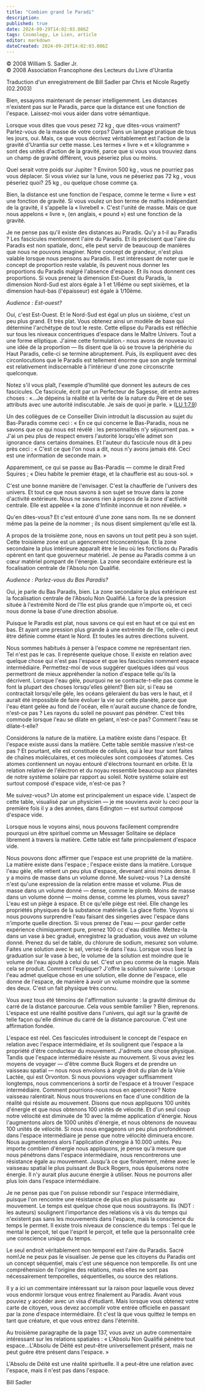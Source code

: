 ```yaml
---
title: "Combien grand le Paradi"
description: 
published: true
date: 2024-09-29T14:02:03.086Z
tags: Cosmology, Le Lien, article
editor: markdown
dateCreated: 2024-09-29T14:02:03.086Z
---
```


<p class="v-card v-sheet theme--light grey lighten-3 px-2">© 2008 William S. Sadler Jr.<br>© 2008 Association Francophone des Lecteurs du Livre d'Urantia</p>

Traduction d'un enregistrement de Bill Sadler par Chris et Nicole Ragetly (02.2003)

Bien, essayons maintenant de penser intelligemment. Les distances n'existent pas sur le Paradis, parce que la distance est une fonction de l'espace. Laissez-moi vous aider dans votre sémantique.

Lorsque vous dites que vous pesez 72 kg , que dites-vous vraiment? Parlez-vous de la masse de votre corps? Dans un langage pratique de tous les jours, oui. Mais, ce que vous décrivez véritablement est l'action de la gravité d'Urantia sur cette masse. Les termes « livre » et « kilogramme » sont des unités d'action de la gravité, parce que si vous vous trouviez dans un champ de gravité différent, vous pèseriez plus ou moins.

Quel serait votre poids sur Jupiter ? Environ 500 kg , vous ne pourriez pas vous déplacer. Si vous viviez sur la lune, vous ne pèseriez pas 72 kg , vous pèseriez quoi? 25 kg , ou quelque chose comme ça.

Bien, la distance est une fonction de l'espace, comme le terme « livre » est une fonction de gravité. Si vous voulez un bon terme de maths indépendant de la gravité, il s'appelle la « livrebell ». C'est l'unité de masse. Mais ce que nous appelons « livre », (en anglais, « pound ») est une fonction de la gravité.

Je ne pense pas qu'il existe des distances au Paradis. Qu'y a t-il au Paradis ? Les fascicules mentionnent l'aire du Paradis. Et ils précisent que l'aire du Paradis est non spatiale, donc, elle peut servir de beaucoup de manières que nous ne pouvons imaginer. Notre concept de grandeur, n'est plus valable lorsque nous pensons au Paradis. Il est intéressant de noter que le concept de proportion reste valable, ils peuvent nous donner les proportions du Paradis malgré l'absence d'espace. Et ils nous donnent ces proportions. Si vous prenez la dimension Est-Ouest du Paradis, la dimension Nord-Sud est alors égale à 1 et 1/6éme ou sept sixièmes, et la dimension haut-bas (l'épaisseur) est égale à 1/10ème.

_Audience : Est-ouest?_

Oui, c'est Est-Ouest. Et le Nord-Sud est égal un plus un sixième, c'est un peu plus grand. Et très plat. Vous obtenez ainsi un modèle de base qui détermine l'archétype de tout le reste. Cette ellipse du Paradis est réfléchie sur tous les niveaux concentriques d'espace dans le Maître Univers. Tout a une forme elliptique. J'aime cette formulation.- nous avons de nouveau ici une idée de la proportion — Ils disent que là où se trouve la périphérie du Haut Paradis, celle-ci se termine abruptement. Puis, ils expliquent avec des circonlocutions que le Paradis est tellement énorme que son angle terminal est relativement indiscernable à l'intérieur d'une zone circonscrite quelconque.

Notez s'il vous plaît, l'exemple d'humilité que donnent les auteurs de ces fascicules. Ce fascicule, écrit par un Perfecteur de Sagesse, dit entre autres choses : «...Je dépeins la réalité et la vérité de la nature du Père et de ses attributs avec une autorité indiscutable. Je sais de quoi je parle. » ([LU 1:7.9](/fr/The_Urantia_Book/1#p7_9))

Un des collègues de ce Conseiller Divin introduit la discussion au sujet du Bas-Paradis comme ceci : « En ce qui concerne le Bas-Paradis, nous ne savons que ce qui nous est révélé : les personnalités n'y séjournent pas. » J'ai un peu plus de respect envers l'autorité lorsqu'elle admet son ignorance dans certains domaines. Et l'auteur du fascicule nous dit à peu près ceci : « C'est ce que l'on nous a dit, nous n’y avons jamais été. Ceci est une information de seconde main. »

Apparemment, ce qui se passe au Bas-Paradis — comme le dirait Fred Squires ; « Dieu habite le premier étage, et la chaufferie est au sous-sol. »

C'est une bonne manière de l'envisager. C'est la chaufferie de l'univers des univers. Et tout ce que nous savons à son sujet se trouve dans la zone d'activité extérieure. Nous ne savons rien à propos de la zone d'activité centrale. Elle est appelée « la zone d'Infinité inconnue et non révélée. »

Qu'en dites-vous? Et c'est entouré d'une zone sans nom. Ils ne se donnent même pas la peine de la nommer ; ils nous disent simplement qu'elle est là.

A propos de la troisième zone, nous en savons un tout petit peu à son sujet. Cette troisième zone est un agencement triconcentrique. Et la zone secondaire la plus intérieure apparaît être le lieu où les fonctions du Paradis opèrent en tant que gouverneur matériel. Je pense au Paradis comme à un cœur matériel pompant de l'énergie. La zone secondaire extérieure est la focalisation centrale de l'Absolu non Qualifié.

_Audience : Parlez-vous du Bas Paradis?_

Oui, je parle du Bas Paradis, bien. La zone secondaire la plus extérieure est la focalisation centrale de l'Absolu Non Qualifié. La force de la pression située à l'extrémité Nord de l'Ile est plus grande que n'importe où, et ceci nous donne la base d'une direction absolue.

Puisque le Paradis est plat, nous savons ce qui est en haut et ce qui est en bas. Et ayant une pression plus grande à une extrémité de l'Ile, celle-ci peut être définie comme étant le Nord. Et toutes les autres directions suivent.

Nous sommes habitués à penser à l'espace comme ne représentant rien. Tel n'est pas le cas. Il représente quelque chose. Il existe en relation avec quelque chose qui n'est pas l'espace et que les fascicules nomment espace intermédiaire. Permettez-moi de vous suggérer quelques idées qui vous permettront de mieux appréhender la notion d'espace telle qu'ils la décrivent. Lorsque l'eau gèle, pourquoi ne se contracte-t-elle pas comme le font la plupart des choses lorsqu'elles gèlent? Bien sûr, si l'eau se contractait lorsqu'elle gèle, les océans gèleraient du bas vers le haut, et il aurait été impossible de faire évoluer la vie sur cette planète, parce que l'eau étant gelée au fond de l'océan, elle n'aurait aucune chance de fondre, n'est-ce pas ? Les rayons du soleil ne pouvant pas pénétrer. C'est très commode lorsque l'eau se dilate en gelant, n'est-ce pas? Comment l'eau se dilate-t-elle?

Considérons la nature de la matière. La matière existe dans l'espace. Et l'espace existe aussi dans la matière. Cette table semble massive n'est-ce pas ? Et pourtant, elle est constituée de cellules, qui à leur tour sont faites de chaînes moléculaires, et ces molécules sont composées d'atomes. Ces atomes contiennent un noyau entouré d'électrons tournant en orbite. Et la relation relative de l'électron et du noyau ressemble beaucoup aux planètes de notre système solaire par rapport au soleil. Notre système solaire est surtout composé d'espace vide, n'est-ce pas ?

Me suivez-vous? Un atome est principalement un espace vide. L'aspect de cette table, visualisé par un physicien — je me souviens avoir lu ceci pour la première fois il y a des années, dans Edington — est surtout composé d'espace vide.

Lorsque nous le voyons ainsi, nous pouvons facilement comprendre pourquoi un être spirituel comme un Messager Solitaire se déplace librement à travers la matière. Cette table est faite principalement d'espace vide.

Nous pouvons donc affirmer que l'espace est une propriété de la matière. La matière existe dans l'espace ; l'espace existe dans la matière. Lorsque l'eau gèle, elle retient un peu plus d'espace, devenant ainsi moins dense. Il y a moins de masse dans un volume donné. Me suivez-vous ? La densité n'est qu'une expression de la relation entre masse et volume. Plus de masse dans un volume donné — dense, comme le plomb. Moins de masse dans un volume donné — moins dense, comme les plumes, vous savez? L'eau est un piège à espace. Et ce qu'elle piège est réel. Elle change les propriétés physiques de la substance matérielle. La glace flotte. Voyons si nous pouvons surprendre l'eau faisant des singeries avec l'espace dans n'importe quelle direction. Si vous prenez de l'eau — pour garder cette expérience chimiquement pure, prenez 100 cc d'eau distillée. Mettez-la dans un vase à bec gradué, enregistrez la graduation, vous avez un volume donné. Prenez du sel de table, du chlorure de sodium, mesurez son volume. Faites une solution avec le sel, versez-le dans l'eau. Lorsque vous lisez la graduation sur le vase à bec, le volume de la solution est moindre que le volume de l'eau ajouté à celui du sel. C'est un peu comme de la magie. Mais cela se produit. Comment l'expliquer? J'offre la solution suivante : Lorsque l'eau admet quelque chose en une solution, elle donne de l'espace, elle donne de l'espace, de manière à avoir un volume moindre que la somme des deux. C'est un fait physique très connu.

Vous avez tous été témoins de l'affirmation suivante : la gravité diminue du carré de la distance parcourue. Cela vous semble familier ? Bien, reprenons. L'espace est une réalité positive dans l'univers, qui agit sur la gravité de telle façon qu'elle diminue du carré de la distance parcourue. C'est une affirmation fondée.

L'espace est réel. Ces fascicules introduisent le concept de l'espace en relation avec l'espace intermédiaire, et ils soulignent que l'espace a la propriété d'être conducteur du mouvement. J'admets une chose physique. Tandis que l'espace intermédiaire résiste au mouvement. Si vous aviez les moyens de voyager — d'être comme Buck Rogers et de prendre un vaisseau spatial — nous nous envolons à angle droit du plan de la Voie Lactée, qui est Orvonton. Si nous pouvions voyager suffisamment longtemps, nous commencerions à sortir de l'espace et à trouver l'espace intermédiaire. Comment pourrions-nous nous en apercevoir? Notre vaisseau ralentirait. Nous nous trouverions en face d'une condition de la réalité qui résiste au mouvement. Disons que nous appliquons 100 unités d'énergie et que nous obtenons 100 unités de vélocité. Et d'un seul coup notre vélocité est diminuée de 10 avec la même application d'énergie. Nous l'augmentons alors de 1000 unités d'énergie, et nous obtenons de nouveau 100 unités de vélocité. Si nous nous engageons un peu plus profondément dans l'espace intermédiaire je pense que notre vélocité diminuera encore. Nous augmenterons alors l'application d'énergie à 10.000 unités. Peu importe combien d'énergie nous appliquons, je pense qu'à mesure que nous pénétrons dans l'espace intermédiaire, nous rencontrerons une résistance égale au mouvement. Jusqu'à ce que finalement, même avec le vaisseau spatial le plus puissant de Buck Rogers, nous épuiserons notre énergie. Il n'y aurait plus aucune énergie à utiliser. Nous ne pourrons aller plus loin dans l'espace intermédiaire.

Je ne pense pas que l'on puisse rebondir sur l'espace intermédiaire, puisque l'on rencontre une résistance de plus en plus puissante au mouvement. Le temps est quelque chose que nous soustrayons. Ils (NDT : les auteurs) soulignent l'importance des relations vis à vis du temps qui n'existent pas sans les mouvements dans l'espace, mais la conscience du temps le permet. Il existe trois niveaux de conscience du temps : Tel que le mental le perçoit, tel que l'esprit le perçoit, et telle que la personnalité crée une conscience unique du temps.

Le seul endroit véritablement non temporel est l'aire du Paradis. Sacré nom!Je ne peux pas le visualiser. Je pense que les citoyens du Paradis ont un concept séquentiel, mais c'est une séquence non temporelle. Ils ont une compréhension de l'origine des relations, mais elles ne sont pas nécessairement temporelles, séquentielles, ou source des relations.

Il y a ici un commentaire intéressant sur la raison pour laquelle vous devez vous endormir lorsque vous entrez finalement au Paradis. Avant vous pouviez y accéder avec un visa d'étudiant. Mais lorsque vous obtenez votre carte de citoyen, vous devez accomplir votre entrée officielle en passant par la zone d'espace intermédiaire. Et c'est là que vous quittez le temps en tant que créature, et que vous entrez dans l'éternité.

Au troisième paragraphe de la page 137, vous avez un autre commentaire intéressant sur les relations spatiales : « L'Absolu Non Qualifié pénètre tout espace...L'Absolu de Déité est peut-être universellement présent, mais ne peut guère être présent dans l'espace. »

L'Absolu de Déité est une réalité spirituelle. Il a peut-être une relation avec l'espace, mais il n'est pas dans l'espace.

Bill Sadler